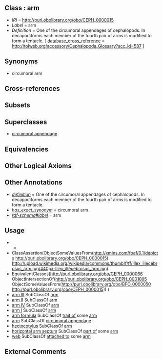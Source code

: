 
## Class : arm

 * *IRI* = http://purl.obolibrary.org/obo/CEPH_0000015
 * *Label* = arm
 * *Definition* = One of the circumoral appendages of cephalopods. In decapodiforms each member of the fourth pair of arms is modified to form a tentacle. [ [database_cross_reference](../../ef/oboInOwl#hasDbXref.md) = http://tolweb.org/accessory/Cephalopoda_Glossary?acc_id=587 ]

## Synonyms

 * circumoral arm

## Cross-references


## Subsets


## Superclasses

 * [circumoral appendage](../../CEPH/08/CEPH_0000308.md)

## Equivalencies


## Other Logical Axioms


## Other Annotations

 * *[definition](../../IAO/15/IAO_0000115.md)* = One of the circumoral appendages of cephalopods. In decapodiforms each member of the fourth pair of arms is modified to form a tentacle.
 * *[has_exact_synonym](../../ym/oboInOwl#hasExactSynonym.md)* = circumoral arm
 * *[rdf-schema#label](../../el/rdf-schema#label.md)* = arm

## Usage

 * -
 * ClassAssertion(ObjectSomeValuesFrom(<http://xmlns.com/foaf/0.1/depicts> <http://purl.obolibrary.org/obo/CEPH_0000015>) <http://upload.wikimedia.org/wikipedia/commons/thumb/f/ff/Illex_illecebrosus_arm.jpg/440px-Illex_illecebrosus_arm.jpg>)
 * EquivalentClasses(<http://purl.obolibrary.org/obo/CEPH_0000066> ObjectIntersectionOf(<http://purl.obolibrary.org/obo/CEPH_0001005> ObjectSomeValuesFrom(<http://purl.obolibrary.org/obo/BFO_0000050> <http://purl.obolibrary.org/obo/CEPH_0000015>)) )
 * [arm III](../../CEPH/30/CEPH_0001030.md) SubClassOf [arm](../../CEPH/15/CEPH_0000015.md)
 * [arm II](../../CEPH/29/CEPH_0001029.md) SubClassOf [arm](../../CEPH/15/CEPH_0000015.md)
 * [arm IV](../../CEPH/17/CEPH_0000017.md) SubClassOf [arm](../../CEPH/15/CEPH_0000015.md)
 * [arm I](../../CEPH/28/CEPH_0001028.md) SubClassOf [arm](../../CEPH/15/CEPH_0000015.md)
 * [arm formula](../../CEPH/16/CEPH_0000016.md) SubClassOf [trait of](../../ceph#trait/of/ceph#trait_of.md) some [arm](../../CEPH/15/CEPH_0000015.md)
 * [arm](../../CEPH/15/CEPH_0000015.md) SubClassOf [circumoral appendage](../../CEPH/08/CEPH_0000308.md)
 * [hectocotylus](../../CEPH/30/CEPH_0000130.md) SubClassOf [arm](../../CEPH/15/CEPH_0000015.md)
 * [horizontal arm septum](../../CEPH/35/CEPH_0000135.md) SubClassOf [part of](../../BFO/50/BFO_0000050.md) some [arm](../../CEPH/15/CEPH_0000015.md)
 * [web](../../CEPH/80/CEPH_0000280.md) SubClassOf [attached to](../../RO/71/RO_0002371.md) some [arm](../../CEPH/15/CEPH_0000015.md)

## External Comments

